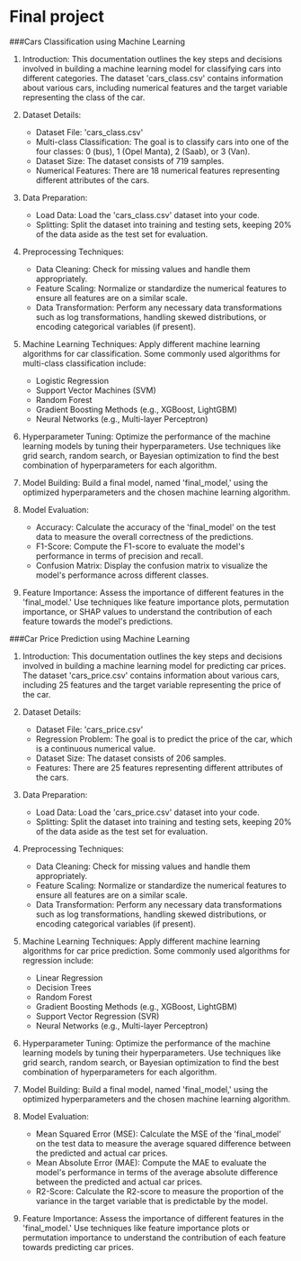 # Final project

###Cars Classification using Machine Learning

1. Introduction:
   This documentation outlines the key steps and decisions involved in building a machine learning model for classifying cars into different categories. The dataset 'cars_class.csv' contains information about various cars, including numerical features and the target variable representing the class of the car.

2. Dataset Details:
   - Dataset File: 'cars_class.csv'
   - Multi-class Classification: The goal is to classify cars into one of the four classes: 0 (bus), 1 (Opel Manta), 2 (Saab), or 3 (Van).
   - Dataset Size: The dataset consists of 719 samples.
   - Numerical Features: There are 18 numerical features representing different attributes of the cars.

3. Data Preparation:
   - Load Data: Load the 'cars_class.csv' dataset into your code.
   - Splitting: Split the dataset into training and testing sets, keeping 20% of the data aside as the test set for evaluation.

4. Preprocessing Techniques:
   - Data Cleaning: Check for missing values and handle them appropriately.
   - Feature Scaling: Normalize or standardize the numerical features to ensure all features are on a similar scale.
   - Data Transformation: Perform any necessary data transformations such as log transformations, handling skewed distributions, or encoding categorical variables (if present).

5. Machine Learning Techniques:
   Apply different machine learning algorithms for car classification. Some commonly used algorithms for multi-class classification include:
   - Logistic Regression
   - Support Vector Machines (SVM)
   - Random Forest
   - Gradient Boosting Methods (e.g., XGBoost, LightGBM)
   - Neural Networks (e.g., Multi-layer Perceptron)

6. Hyperparameter Tuning:
   Optimize the performance of the machine learning models by tuning their hyperparameters. Use techniques like grid search, random search, or Bayesian optimization to find the best combination of hyperparameters for each algorithm.

7. Model Building:
   Build a final model, named 'final_model,' using the optimized hyperparameters and the chosen machine learning algorithm.

8. Model Evaluation:
   - Accuracy: Calculate the accuracy of the 'final_model' on the test data to measure the overall correctness of the predictions.
   - F1-Score: Compute the F1-score to evaluate the model's performance in terms of precision and recall.
   - Confusion Matrix: Display the confusion matrix to visualize the model's performance across different classes.

9. Feature Importance:
   Assess the importance of different features in the 'final_model.' Use techniques like feature importance plots, permutation importance, or SHAP values to understand the contribution of each feature towards the model's predictions.
   
   
###Car Price Prediction using Machine Learning

1. Introduction:
   This documentation outlines the key steps and decisions involved in building a machine learning model for predicting car prices. The dataset 'cars_price.csv' contains information about various cars, including 25 features and the target variable representing the price of the car.

2. Dataset Details:
   - Dataset File: 'cars_price.csv'
   - Regression Problem: The goal is to predict the price of the car, which is a continuous numerical value.
   - Dataset Size: The dataset consists of 206 samples.
   - Features: There are 25 features representing different attributes of the cars.

3. Data Preparation:
   - Load Data: Load the 'cars_price.csv' dataset into your code.
   - Splitting: Split the dataset into training and testing sets, keeping 20% of the data aside as the test set for evaluation.

4. Preprocessing Techniques:
   - Data Cleaning: Check for missing values and handle them appropriately.
   - Feature Scaling: Normalize or standardize the numerical features to ensure all features are on a similar scale.
   - Data Transformation: Perform any necessary data transformations such as log transformations, handling skewed distributions, or encoding categorical variables (if present).

5. Machine Learning Techniques:
   Apply different machine learning algorithms for car price prediction. Some commonly used algorithms for regression include:
   - Linear Regression
   - Decision Trees
   - Random Forest
   - Gradient Boosting Methods (e.g., XGBoost, LightGBM)
   - Support Vector Regression (SVR)
   - Neural Networks (e.g., Multi-layer Perceptron)

6. Hyperparameter Tuning:
   Optimize the performance of the machine learning models by tuning their hyperparameters. Use techniques like grid search, random search, or Bayesian optimization to find the best combination of hyperparameters for each algorithm.

7. Model Building:
   Build a final model, named 'final_model,' using the optimized hyperparameters and the chosen machine learning algorithm.

8. Model Evaluation:
   - Mean Squared Error (MSE): Calculate the MSE of the 'final_model' on the test data to measure the average squared difference between the predicted and actual car prices.
   - Mean Absolute Error (MAE): Compute the MAE to evaluate the model's performance in terms of the average absolute difference between the predicted and actual car prices.
   - R2-Score: Calculate the R2-score to measure the proportion of the variance in the target variable that is predictable by the model.

9. Feature Importance:
   Assess the importance of different features in the 'final_model.' Use techniques like feature importance plots or permutation importance to understand the contribution of each feature towards predicting car prices.
